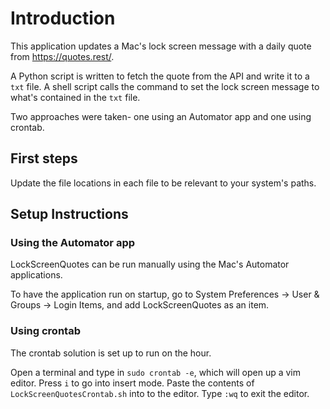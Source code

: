 # Introduction
This application updates a Mac's lock screen message with a daily quote from https://quotes.rest/.

A Python script is written to fetch the quote from the API and write it to a `txt` file. A shell script calls the command to set the lock screen message to what's contained in the `txt` file.

Two approaches were taken- one using an Automator app and one using crontab.

## First steps
Update the file locations in each file to be relevant to your system's paths. 

## Setup Instructions

### Using the Automator app
LockScreenQuotes can be run manually using the Mac's Automator applications.

To have the application run on startup, go to System Preferences -> User & Groups -> Login Items, and add LockScreenQuotes as an item.

### Using crontab
The crontab solution is set up to run on the hour. 

Open a terminal and type in `sudo crontab -e`, which will open up a vim editor. Press `i` to go into insert mode. Paste the contents of `LockScreenQuotesCrontab.sh` into to the editor. Type `:wq` to exit the editor. 
